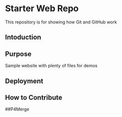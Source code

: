 # Starter Web Repo

This repository is for showing how Git and GitHub work

## Intoduction

## Purpose

Sample website with plenty of files for demos

## Deployment

## How to Contribute

##P4Merge